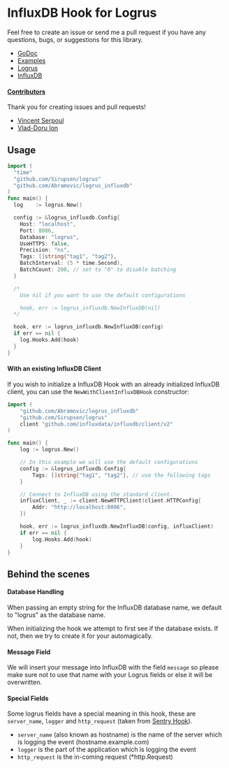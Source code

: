 # InfluxDB Hook for Logrus

Feel free to create an issue or send me a pull request if you have any questions, bugs, or suggestions for this library.

- [GoDoc](https://godoc.org/github.com/Abramovic/logrus_influxdb)
- [Examples](https://github.com/Abramovic/logrus_influxdb/tree/master/examples)
- [Logrus](https://github.com/Sirupsen/logrus)
- [InfluxDB](https://influxdb.com)

#### [Contributors](https://github.com/Abramovic/logrus_influxdb/graphs/contributors)

Thank you for creating issues and pull requests!

- [Vincent Serpoul](https://github.com/vincentserpoul)
- [Vlad-Doru Ion](https://github.com/vlad-doru)

## Usage

```go
import (
  "time"
  "github.com/Sirupsen/logrus"
  "github.com/Abramovic/logrus_influxdb"
)
func main() {
  log    := logrus.New()

  config := &logrus_influxdb.Config{
    Host: "localhost",
    Port: 8086,
    Database: "logrus",
    UseHTTPS: false,
    Precision: "ns",
    Tags: []string{"tag1", "tag2"},
    BatchInterval: (5 * time.Second),
    BatchCount: 200, // set to "0" to disable batching
  }

  /*
    Use nil if you want to use the default configurations

    hook, err := logrus_influxdb.NewInfluxDB(nil)
  */

  hook, err := logrus_influxdb.NewInfluxDB(config)
  if err == nil {
    log.Hooks.Add(hook)
  }  
}

```

#### With an existing InfluxDB Client

If you wish to initialize a InfluxDB Hook with an already initialized InfluxDB client, you can use the `NewWithClientInfluxDBHook` constructor:

```go
import (
	"github.com/Abramovic/logrus_influxdb"
	"github.com/Sirupsen/logrus"
	client "github.com/influxdata/influxdb/client/v2"
)

func main() {
	log := logrus.New()

	// In this example we will use the default configurations
	config := &logrus_influxdb.Config{
		Tags: []string{"tag1", "tag2"}, // use the following tags
	}

	// Connect to InfluxDB using the standard client.
	influxClient, _ := client.NewHTTPClient(client.HTTPConfig{
		Addr: "http://localhost:8086",
	})

	hook, err := logrus_influxdb.NewInfluxDB(config, influxClient)
	if err == nil {
		log.Hooks.Add(hook)
	}
}
```

## Behind the scenes

#### Database Handling

When passing an empty string for the InfluxDB database name, we default to "logrus" as the database name.

When initializing the hook we attempt to first see if the database exists. If not, then we try to create it for your automagically.

#### Message Field

We will insert your message into InfluxDB with the field `message` so please make sure not to use that name with your Logrus fields or else it will be overwritten.

#### Special Fields

Some logrus fields have a special meaning in this hook, these are `server_name`, `logger` and `http_request`  (taken from [Sentry Hook](https://github.com/evalphobia/logrus_sentry)).

- `server_name` (also known as hostname) is the name of the server which is logging the event (hostname.example.com)
- `logger` is the part of the application which is logging the event
- `http_request` is the in-coming request (*http.Request)
